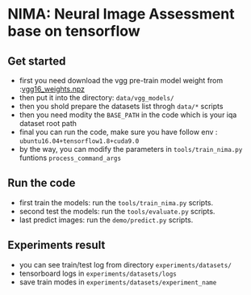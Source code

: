 
# NIMA: Neural Image Assessment base on tensorflow

## Get started

- first you need download the vgg pre-train model weight from :[vgg16_weights.npz](http://www.cs.toronto.edu/~frossard/post/vgg16/)
- then put it into the directory: `data/vgg_models/`
- then you shold prepare the datasets list throgh `data/*` scripts
- then you need modity the `BASE_PATH` in the code which is your iqa dataset root path
- final you can run the code, make sure you have follow env : `ubuntu16.04+tensorflow1.8+cuda9.0`
- by the way, you can modify the parameters in `tools/train_nima.py` funtions `process_command_args`

## Run the code

- first train the models: run the `tools/train_nima.py` scripts.
- second test the models: run the `tools/evaluate.py` scripts.
- last predict images: run the `demo/predict.py` scripts.

## Experiments result

- you can see train/test log from directory `experiments/datasets/`
- tensorboard logs in `experiments/datasets/logs`
- save train modes in `experiments/datasets/experiment_name`
